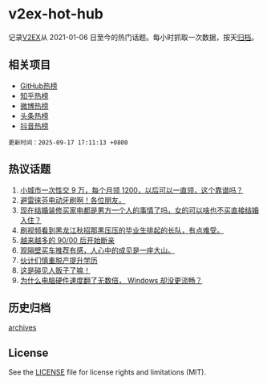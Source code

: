# v2ex-hot-hub

 记录[V2EX](https://www.v2ex.com/)从 2021-01-06 日至今的热门话题。每小时抓取一次数据，按天[归档](archives)。
 
 ## 相关项目

- [GitHub热榜](https://github.com/lonnyzhang423/github-hot-hub)
- [知乎热榜](https://github.com/lonnyzhang423/zhihu-hot-hub)
- [微博热榜](https://github.com/lonnyzhang423/weibo-hot-hub)
- [头条热榜](https://github.com/lonnyzhang423/toutiao-hot-hub)
- [抖音热榜](https://github.com/lonnyzhang423/douyin-hot-hub)


 `更新时间：2025-09-17 17:11:13 +0800`

## 热议话题

1. [小城市一次性交 9 万，每个月领 1200，以后可以一直领，这个靠谱吗？](https://www.v2ex.com/t/1159752)
1. [避雷徕芬电动牙刷啊！各位朋友。](https://www.v2ex.com/t/1159805)
1. [现在结婚装修买家电都是男方一个人的事情了吗，女的可以啥也不买直接结婚入住？](https://www.v2ex.com/t/1159806)
1. [刷视频看到黑龙江秋招那黑压压的毕业生排起的长队，有点难受。](https://www.v2ex.com/t/1159808)
1. [越来越多的 90/00 后开始断亲](https://www.v2ex.com/t/1159817)
1. [观隔壁买车推荐有感，人心中的成见是一座大山。](https://www.v2ex.com/t/1159866)
1. [伙计们慎重脱产提升学历](https://www.v2ex.com/t/1159825)
1. [这是碰见人贩子了嘛！](https://www.v2ex.com/t/1159836)
1. [为什么电脑硬件速度翻了无数倍， Windows 却没更流畅？](https://www.v2ex.com/t/1159930)

## 历史归档

[archives](archives)

## License

See the [LICENSE](LICENSE) file for license rights and limitations (MIT).
